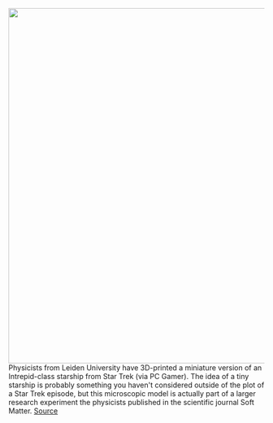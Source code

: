 <img src='https://cdn.vox-cdn.com/thumbor/XpR5mRE3QnFjFfFVMZVXZy4phNY=/98x117:931x650/1200x800/filters:focal(404x311:556x463)/cdn.vox-cdn.com/uploads/chorus_image/image/67734523/Screen_Shot_2020_11_03_at_12.18.50_PM.0.png' width='700px' /><br/>
Physicists from Leiden University have 3D-printed a miniature version of an Intrepid-class starship from Star Trek (via PC Gamer). The idea of a tiny starship is probably something you haven't considered outside of the plot of a Star Trek episode, but this microscopic model is actually part of a larger research experiment the physicists published in the scientific journal Soft Matter.
<a href='https://www.theverge.com/2020/11/3/21548150/microscopic-3d-printed-star-trek-microswimmer'> Source <a/>
